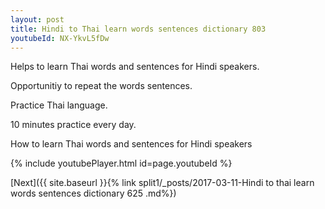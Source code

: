```yaml
---
layout: post
title: Hindi to Thai learn words sentences dictionary 803 
youtubeId: NX-YkvL5fDw
---
```

 
 
Helps to learn Thai words and sentences for Hindi speakers.

Opportunitiy to repeat the words sentences. 

Practice Thai language. 
 
10 minutes practice every day. 
 
How to learn Thai words and sentences for Hindi speakers 
 
{% include youtubePlayer.html id=page.youtubeId %}
 
 
[Next]({{ site.baseurl }}{% link  split1/_posts/2017-03-11-Hindi to thai learn words sentences dictionary 625 .md%})
 
